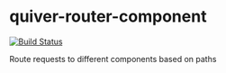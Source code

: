 # quiver-router-component

[![Build Status](https://travis-ci.org/quiverjs/quiver-router-component.svg?branch=master)](https://travis-ci.org/quiverjs/quiver-router-component)

Route requests to different components based on paths
